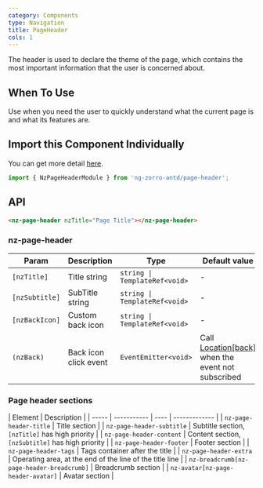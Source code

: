 ```yaml
---
category: Components
type: Navigation
title: PageHeader
cols: 1
---
```


The header is used to declare the theme of the page, which contains the most important information that the user is concerned about.

## When To Use

Use when you need the user to quickly understand what the current page is and what its features are.

## Import this Component Individually

You can get more detail [here](/docs/getting-started/en#import-a-component-individually).

```ts
import { NzPageHeaderModule } from 'ng-zorro-antd/page-header';
```

## API

```html
<nz-page-header nzTitle="Page Title"></nz-page-header>
```

### nz-page-header
| Param | Description | Type | Default value |
| ----- | ----------- | ---- | ------------- |
| `[nzTitle]` | Title string | `string \| TemplateRef<void>` | - |
| `[nzSubtitle]` | SubTitle string | `string \| TemplateRef<void>` | - |
| `[nzBackIcon]` | Custom back icon | `string \| TemplateRef<void>` | - |
| `(nzBack)` | Back icon click event | `EventEmitter<void>` | Call [Location[back]](https://angular.io/api/common/Location#back) when the event not subscribed |

### Page header sections
| Element | Description |
| ----- | ----------- | ---- | ------------- |
| `nz-page-header-title` | Title section |
| `nz-page-header-subtitle` | Subtitle section, `[nzTitle]` has high priority |
| `nz-page-header-content` | Content section, `[nzSubtitle]` has high priority |
| `nz-page-header-footer` | Footer section |
| `nz-page-header-tags` |  Tags container after the title |
| `nz-page-header-extra` | Operating area, at the end of the line of the title line |
| `nz-breadcrumb[nz-page-header-breadcrumb]` | Breadcrumb section |
| `nz-avatar[nz-page-header-avatar]` | Avatar section |
